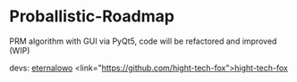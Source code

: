 <h1>Proballistic-Roadmap</h1>
PRM algorithm with GUI via PyQt5, code will be refactored and improved (WIP)

devs:
[eternalowo](https://github.com/eternalowo)
<link="https://github.com/hight-tech-fox">hight-tech-fox</link>

